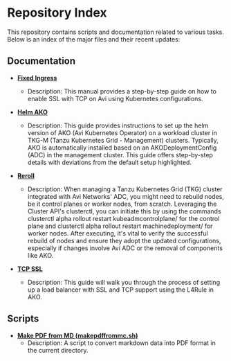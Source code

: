 # Repository Index

This repository contains scripts and documentation related to various tasks. Below is an index of the major files and their recent updates:

## Documentation

- **[Fixed Ingress](fixedingress.md)**
  - Description: This manual provides a step-by-step guide on how to enable SSL with TCP on Avi using Kubernetes configurations.

  
- **[Helm AKO](helm-ako.md)**
  - Description: This guide provides instructions to set up the helm version of AKO (Avi Kubernetes Operator) on a workload cluster in TKG-M (Tanzu Kubernetes Grid - Management) clusters. Typically, AKO is automatically installed based on an AKODeploymentConfig (ADC) in the management cluster. This guide offers step-by-step details with deviations from the default setup highlighted.


- **[Reroll](reroll.md)**
  - Description: When managing a Tanzu Kubernetes Grid (TKG) cluster integrated with Avi Networks' ADC, you might need to rebuild nodes, be it control planes or worker nodes, from scratch. Leveraging the Cluster API's clusterctl, you can initiate this by using the commands clusterctl alpha rollout restart kubeadmcontrolplane/<control-plane-name> for the control plane and clusterctl alpha rollout restart machinedeployment/<machine-deployment-name> for worker nodes. After executing, it's vital to verify the successful rebuild of nodes and ensure they adopt the updated configurations, especially if changes involve Avi ADC or the removal of components like AKO.

  
- **[TCP SSL](tcpssl.md)**
  - Description: This guide will walk you through the process of setting up a load balancer with SSL and TCP support using the L4Rule in AKO.


## Scripts

- **[Make PDF from MD (makepdffrommc.sh)](makepdffrommc.sh)**
  - Description: A script to convert markdown data into PDF format in the current directory.

